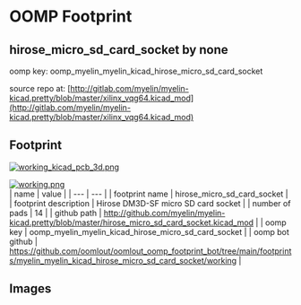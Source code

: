 # OOMP Footprint  
## hirose_micro_sd_card_socket  by none  
  
oomp key: oomp_myelin_myelin_kicad_hirose_micro_sd_card_socket  
  
source repo at: [http://gitlab.com/myelin/myelin-kicad.pretty/blob/master/xilinx_vqg64.kicad_mod](http://gitlab.com/myelin/myelin-kicad.pretty/blob/master/xilinx_vqg64.kicad_mod)  
## Footprint  
  
[![working_kicad_pcb_3d.png](working_kicad_pcb_3d_600.png)](working_kicad_pcb_3d.png)  
  
[![working.png](working_600.png)](working.png)  
| name | value | 
| --- | --- | 
| footprint name | hirose_micro_sd_card_socket | 
| footprint description | Hirose DM3D-SF micro SD card socket | 
| number of pads | 14 | 
| github path | http://github.com/myelin/myelin-kicad.pretty/blob/master/hirose_micro_sd_card_socket.kicad_mod | 
| oomp key | oomp_myelin_myelin_kicad_hirose_micro_sd_card_socket | 
| oomp bot github | https://github.com/oomlout/oomlout_oomp_footprint_bot/tree/main/footprints/myelin_myelin_kicad_hirose_micro_sd_card_socket/working | 
## Images  
